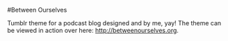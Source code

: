 #Between Ourselves

Tumblr theme for a podcast blog designed and by me, yay! The theme can be viewed in action over here: http://betweenourselves.org.
